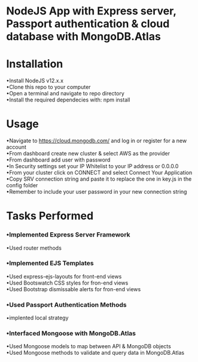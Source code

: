 # NodeJS App with Express server, Passport authentication & cloud database with MongoDB.Atlas

# Installation   
•Install NodeJS v12.x.x   
•Clone this repo to your computer    
•Open a terminal and navigate to repo directory    
•Install the required dependecies with: npm install

# Usage   
•Navigate to https://cloud.mongodb.com/ and log in or register for a new account  
•From dashboard create new cluster & select AWS as the provider  
•From dashboard add user with password      
•In Security settings set your IP Whitelist to your IP address or 0.0.0.0    
•From your cluster click on CONNECT and select Connect Your Application     
•Copy SRV connection string and paste it to replace the one in key.js in the config folder  
•Remember to include your user password in your new connection string


# Tasks Performed  
### •Implemented Express Server Framework  
•Used router methods 
### •Implemented EJS Templates  
•Used express-ejs-layouts for front-end views  
•Used Bootswatch CSS styles for fron-end views  
•Used Bootstrap dismissable alerts for fron-end views
### •Used Passport Authentication Methods  
•implented local strategy  
### •Interfaced Mongoose with MongoDB.Atlas   
•Used Mongoose models to map between API & MongoDB objects  
•Used Mongoose methods to validate and query data in MongoDB.Atlas
